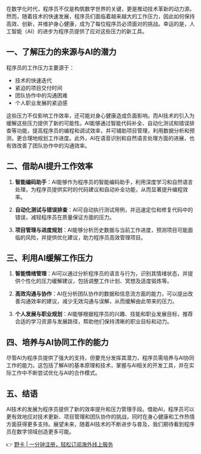 在数字化时代，程序员不仅是构筑数字世界的关键，更是推动技术革新的动力源。然而，随着技术的快速发展，程序员们面临着越来越大的工作压力，因此如何保持高效、创新，并维护身心健康，成为了每位程序员必须面对的挑战。幸运的是，人工智能（AI）的进步为程序员提供了应对这些压力的新工具。

## 一、了解压力的来源与AI的潜力

程序员的工作压力主要源于：

- 技术的快速迭代
- 紧迫的项目交付时间
- 团队协作中的沟通困难
- 个人职业发展的紧迫感

这些压力不仅影响工作效率，还可能对身心健康造成负面影响。而AI技术的引入为缓解这些压力提供了新的可能性。AI能够通过智能代码补全、自动化测试和错误排查等功能，提高程序员的编程和调试效率，并可辅助项目管理，利用数据分析和预测，更合理地规划工作进度。此外，AI在语音识别和自然语言处理方面的进展，也有效改善了团队协作中的沟通效率。

## 二、借助AI提升工作效率

1. **智能编码助手**：AI能够作为程序员的智能编码助手，利用深度学习和自然语言处理，为程序员提供实时的代码建议和自动补全功能，从而显著提升编程效率。

2. **自动化测试与错误排查**：AI可自动执行测试用例，并迅速定位和修复代码中的错误，减轻程序员在质量保证方面的压力。

3. **项目管理与进度规划**：AI能够分析历史数据与当前工作进度，预测项目可能面临的风险，并提供优化建议，助力程序员高效管理项目。

## 三、利用AI缓解工作压力

1. **智能情绪管理**：AI可以通过分析程序员的语言与行为，识别其情绪状态，并提供个性化的压力缓解建议，包括调整工作计划、冥想及适度锻炼等。

2. **高效沟通与协作**：AI在分析团队协作的数据和信息流方面的能力，可以提出改善沟通效率的建议，减少无效沟通与误解，从而缓解由此带来的压力。

3. **个人发展与职业规划**：AI能够根据程序员的兴趣、技能和职业发展目标，推荐合适的学习资源与发展路径，帮助他们保持清晰的职业目标和动力。

## 四、培养与AI协同工作的能力

尽管AI为程序员提供了强大的支持，但要充分发挥其潜力，程序员需培养与AI协同工作的能力。这包括了解AI的基本原理和技术，掌握与AI相关的开发工具，并在实际工作中不断尝试优化与AI的合作模式。

## 五、结语

AI技术的发展为程序员提供了新的效率提升和压力管理手段。借助AI，程序员可以更有效地应对技术更新、项目管理和团队协作的挑战，同时在身心健康和工作热情方面获得更多支持。展望未来，随着AI技术的不断进步与普及，我们期待看到程序员在数字领域创造更多可能。

👉 [野卡 | 一分钟注册，轻松订阅海外线上服务](https://bit.ly/bewildcard)